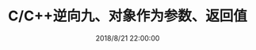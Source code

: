 ---
layout: post
title:  "C/C++逆向九、对象作为参数、返回值"
date:   2018/8/21 22:00:00 
categories: 逆向工程
tag: C++
---